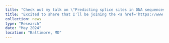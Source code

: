 ```yaml
---
title: "Check out my talk on \"Predicting splice sites in DNA sequences with sequence models\". <a href='https://www.youtube.com/watch?v=MyWwUzjIBVk&feature=youtu.be' target='_blank'>Video</a> and <a href='https://storage.googleapis.com/storage.khchao.com/slides/joint_lab_meeting_slides.pdf' target='_blank'>slides</a> are available now!"
title: "Excited to share that I'll be joining the <a href='https://www.calicolabs.com/people/david-kelley-ph-d/' target='_blank'>Kelley Lab</a> at <a href='https://www.calicolabs.com/' target='_blank'>Calico</a> for the 2024 summer internship! Conntect with me in South San Francisco, CA!"
collection: news
type: "Research"
date: "May 2024"
location: "Baltimore, MD"
---
```

